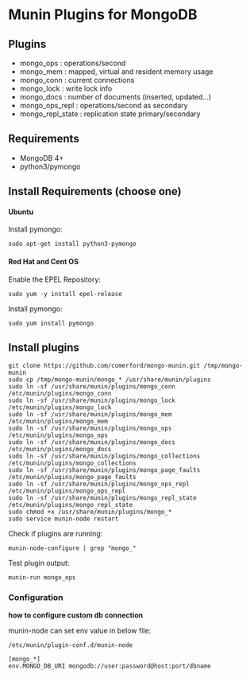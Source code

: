 
Munin Plugins for MongoDB
============

Plugins
----------
* mongo_ops        : operations/second
* mongo_mem        : mapped, virtual and resident memory usage
* mongo_conn       : current connections
* mongo_lock       : write lock info
* mongo_docs       : number of documents (inserted, updated...)
* mongo_ops_repl   : operations/second as secondary
* mongo_repl_state : replication state primary/secondary

Requirements
-----------
* MongoDB 4+
* python3/pymongo


## Install Requirements (choose one)

#### Ubuntu

Install pymongo:

    sudo apt-get install python3-pymongo

#### Red Hat and Cent OS

Enable the EPEL Repository:

    sudo yum -y install epel-release
    
Install pymongo:

    sudo yum install pymongo


## Install plugins

    git clone https://github.com/comerford/mongo-munin.git /tmp/mongo-munin
    sudo cp /tmp/mongo-munin/mongo_* /usr/share/munin/plugins
    sudo ln -sf /usr/share/munin/plugins/mongo_conn /etc/munin/plugins/mongo_conn
    sudo ln -sf /usr/share/munin/plugins/mongo_lock /etc/munin/plugins/mongo_lock
    sudo ln -sf /usr/share/munin/plugins/mongo_mem /etc/munin/plugins/mongo_mem
    sudo ln -sf /usr/share/munin/plugins/mongo_ops /etc/munin/plugins/mongo_ops
    sudo ln -sf /usr/share/munin/plugins/mongo_docs /etc/munin/plugins/mongo_docs
    sudo ln -sf /usr/share/munin/plugins/mongo_collections /etc/munin/plugins/mongo_collections
    sudo ln -sf /usr/share/munin/plugins/mongo_page_faults /etc/munin/plugins/mongo_page_faults    
    sudo ln -sf /usr/share/munin/plugins/mongo_ops_repl /etc/munin/plugins/mongo_ops_repl
    sudo ln -sf /usr/share/munin/plugins/mongo_repl_state /etc/munin/plugins/mongo_repl_state
    sudo chmod +x /usr/share/munin/plugins/mongo_*
    sudo service munin-node restart

Check if plugins are running:

    munin-node-configure | grep "mongo_"

Test plugin output:

    munin-run mongo_ops

### Configuration


**how to configure custom db connection**

munin-node can set env value in below file:

`/etc/munin/plugin-conf.d/munin-node`

    [mongo_*]
    env.MONGO_DB_URI mongodb://user:password@host:port/dbname

